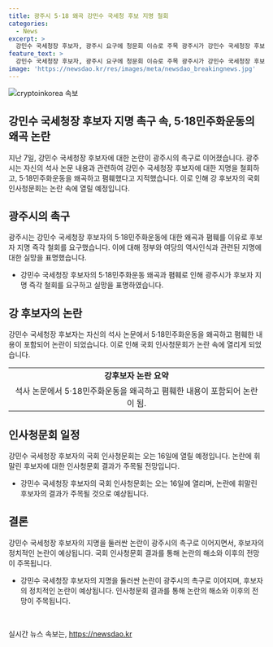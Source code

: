 ```yaml
---
title: 광주시 5·18 왜곡 강민수 국세청 후보 지명 철회
categories:
  - News
excerpt: >
  강민수 국세청장 후보자, 광주시 요구에 청문회 이슈로 주목 광주시가 강민수 국세청장 후보자의 과거 발언을 이유로 후보 지명 취소를 촉구하며 논란이 확산 중. 윤석열 대통령이 후보 지명한 바, 강 후보자의 국회 인사청문회는 오는 16일 열릴 예정. 사회적 논란에 휩싸인 강 후보자 문제는 청문회를 향해 집중되고 있음.
feature_text: >
  강민수 국세청장 후보자, 광주시 요구에 청문회 이슈로 주목 광주시가 강민수 국세청장 후보자의 과거 발언을 이유로 후보 지명 취소를 촉구하며 논란이 확산 중. 윤석열 대통령이 후보 지명한 바, 강 후보자의 국회 인사청문회는 오는 16일 열릴 예정. 사회적 논란에 휩싸인 강 후보자 문제는 청문회를 향해 집중되고 있음.
image: 'https://newsdao.kr/res/images/meta/newsdao_breakingnews.jpg'
---
```


<p><img src="https://newsdao.kr/res/images/meta/newsdao_breakingnews.jpg" alt="cryptoinkorea 속보" /></p>

<h2>강민수 국세청장 후보자 지명 촉구 속, 5·18민주화운동의 왜곡 논란</h2>

<p data-ke-size="size16">지난 7일, 강민수 국세청장 후보자에 대한 논란이 광주시의 촉구로 이어졌습니다. 광주시는 자신의 석사 논문 내용과 관련하여 강민수 국세청장 후보자에 대한 지명을 철회하고, 5·18민주화운동을 왜곡하고 폄훼했다고 지적했습니다. 이로 인해 강 후보자의 국회 인사청문회는 논란 속에 열릴 예정입니다.</p>

<h2 data-ke-size="size26">광주시의 촉구</h2>

<p data-ke-size="size16">광주시는 강민수 국세청장 후보자의 5·18민주화운동에 대한 왜곡과 폄훼를 이유로 후보자 지명 즉각 철회를 요구했습니다. 이에 대해 정부와 여당의 역사인식과 관련된 지명에 대한 실망을 표명했습니다.</p>

<ul>
  <li>강민수 국세청장 후보자의 5·18민주화운동 왜곡과 폄훼로 인해 광주시가 후보자 지명 즉각 철회를 요구하고 실망을 표명하였습니다.</li>
</ul>

<h2 data-ke-size="size26">강 후보자의 논란</h2>

<p data-ke-size="size16">강민수 국세청장 후보자는 자신의 석사 논문에서 5·18민주화운동을 왜곡하고 폄훼한 내용이 포함되어 논란이 되었습니다. 이로 인해 국회 인사청문회가 논란 속에 열리게 되었습니다.</p>

<table>
  <tr>
    <td style="text-align: center; height: 17px;"><b>강후보자 논란 요약</b></td>
  </tr>
  <tr>
    <td style="text-align: center; height: 17px;">석사 논문에서 5·18민주화운동을 왜곡하고 폄훼한 내용이 포함되어 논란이 됨.</td>
  </tr>
</table>

<h2 data-ke-size="size26">인사청문회 일정</h2>

<p data-ke-size="size16">강민수 국세청장 후보자의 국회 인사청문회는 오는 16일에 열릴 예정입니다. 논란에 휘말린 후보자에 대한 인사청문회 결과가 주목될 전망입니다.</p>

<ul>
  <li>강민수 국세청장 후보자의 국회 인사청문회는 오는 16일에 열리며, 논란에 휘말린 후보자의 결과가 주목될 것으로 예상됩니다.</li>
</ul>

<h2 data-ke-size="size26">결론</h2>

<p data-ke-size="size16">강민수 국세청장 후보자의 지명을 둘러싼 논란이 광주시의 촉구로 이어지면서, 후보자의 정치적인 논란이 예상됩니다. 국회 인사청문회 결과를 통해 논란의 해소와 이후의 전망이 주목됩니다.</p>

<ul>
  <li>강민수 국세청장 후보자의 지명을 둘러싼 논란이 광주시의 촉구로 이어지며, 후보자의 정치적인 논란이 예상됩니다. 인사청문회 결과를 통해 논란의 해소와 이후의 전망이 주목됩니다.</li>
</ul>

<p data-ke-size="size16">&nbsp;</p>
실시간 뉴스 속보는, <a href="https://newsdao.kr" rel="dofollow">https://newsdao.kr</a>


